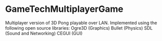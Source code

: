 # GameTechMultiplayerGame
  Multiplayer version of 3D Pong playable over LAN.
  Implemented using the following open source libraries:
    Ogre3D (Graphics)
    Bullet (Physics)
    SDL (Sound and Networking)
    CEGUI (GUI)
